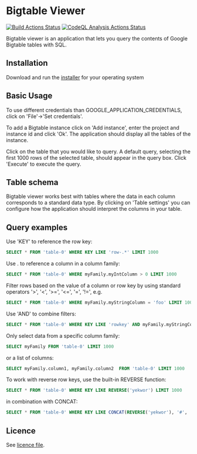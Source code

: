 # Bigtable Viewer

[![Build Actions Status](https://github.com/erikmafo/BigtableViewer/workflows/Build/badge.svg)](https://github.com/erikmafo/BigtableViewer/actions)
[![CodeQL Analysis Actions Status](https://github.com/erikmafo/BigtableViewer/workflows/CodeQL/badge.svg)](https://github.com/erikmafo/BigtableViewer/actions)

Bigtable viewer is an application that lets you query the contents of Google Bigtable tables with SQL. 

## Installation

Download and run the [installer](https://github.com/erikmafo/BigtableViewer/releases/latest) 
for your operating system

## Basic Usage

To use different credentials than GOOGLE_APPLICATION_CREDENTIALS, click on 'File'->'Set credentials'.

To add a Bigtable instance click on 'Add instance', enter the project and instance id and click 'Ok'. 
The application should display all the tables of the instance.

Click on the table that you would like to query. A default query, selecting the first 1000 rows of the selected table, 
should appear in the query box. Click 'Execute' to execute the query.

## Table schema

Bigtable viewer works best with tables where the data in each column corresponds to a standard data type. By clicking 
on 'Table settings' you can configure how the application should interpret the columns in your table.

## Query examples

Use 'KEY' to reference the row key:
```sql
SELECT * FROM 'table-0' WHERE KEY LIKE 'row-.*' LIMIT 1000
```
Use . to reference a column in a column family:
```sql
SELECT * FROM 'table-0' WHERE myFamily.myIntColumn > 0 LIMIT 1000
```
Filter rows based on the value of a column or row key by using standard operators '>', '<', '>=', '<=', '=', '!=', e.g.
```sql
SELECT * FROM 'table-0' WHERE myFamily.myStringColumn = 'foo' LIMIT 1000
```
Use 'AND' to combine filters:
```sql
SELECT * FROM 'table-0' WHERE KEY LIKE 'rowkey' AND myFamily.myStringColumn = 'foo' LIMIT 1000
```
Only select data from a specific column family:
```sql
SELECT myFamily FROM 'table-0' LIMIT 1000
```
or a list of columns:
```sql
SELECT myFamily.column1, myFamily.column2  FROM 'table-0' LIMIT 1000
```
To work with reverse row keys, use the built-in REVERSE function:
```sql
SELECT * FROM 'table-0' WHERE KEY LIKE REVERSE('yekwor') LIMIT 1000
```
in combination with CONCAT:
```sql
SELECT * FROM 'table-0' WHERE KEY LIKE CONCAT(REVERSE('yekwor'), '#', '2020-12.*') LIMIT 1000
```
## Licence

See [licence file](LICENSE).
